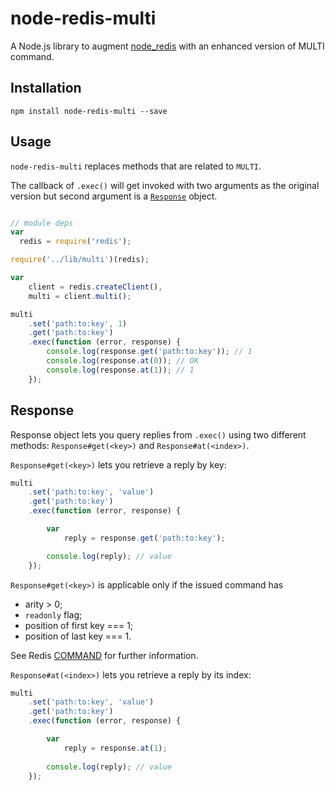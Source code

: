 # node-redis-multi

A Node.js library to augment [node_redis](https://github.com/mranney/node_redis) with an enhanced version of MULTI command.

## Installation

```
npm install node-redis-multi --save
```

## Usage

`node-redis-multi` replaces methods that are related to `MULTI`.

The callback of `.exec()` will get invoked with two arguments as the original version but second argument is a [`Response`](#response) object.

```javascript

// module deps
var
  redis = require('redis');

require('../lib/multi')(redis);

var
    client = redis.createClient(),
    multi = client.multi();

multi
    .set('path:to:key', 1)
    .get('path:to:key')
    .exec(function (error, response) {
        console.log(response.get('path:to:key')); // 1
        console.log(response.at(0)); // OK
        console.log(response.at(1)); // 1
    });
```

## Response <a name="response"></a>

Response object lets you query replies from `.exec()` using two different methods: `Response#get(<key>)` and `Response#at(<index>)`.

`Response#get(<key>)` lets you retrieve a reply by key:

```javascript
multi
    .set('path:to:key', 'value')
    .get('path:to:key')
    .exec(function (error, response) {

        var
            reply = response.get('path:to:key');

        console.log(reply); // value
    });
```

`Response#get(<key>)` is applicable only if the issued command has

* arity > 0;
* `readonly` flag;
* position of first key === 1;
* position of last key === 1.

See Redis [COMMAND](http://redis.io/commands/command) for further information.

`Response#at(<index>)` lets you retrieve a reply by its index:

```javascript
multi
    .set('path:to:key', 'value')
    .get('path:to:key')
    .exec(function (error, response) {

        var
            reply = response.at(1);
            
        console.log(reply); // value
    });
```
